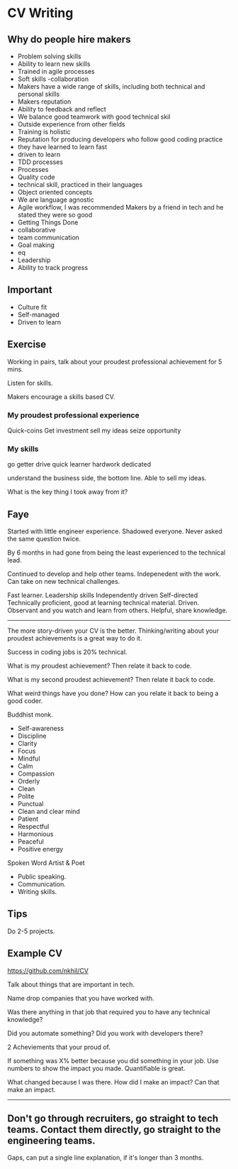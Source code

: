 # CV Writing

## Why do people hire makers

- Problem solving skills
- Ability to learn new skills
- Trained in agile processes
- Soft skills -collaboration
- Makers have a wide range of skills, including both technical and personal skills
- Makers reputation
- Ability to feedback and reflect 
- We balance good teamwork with good technical skil
- Outside experience from other fields
- Training is holistic
- Reputation for producing developers who follow good coding practice
- they have learned to learn fast 
- driven to learn
- TDD processes
- Processes
- Quality code
- technical skill, practiced in their languages
- Object oriented concepts
- We are language agnostic
- Agile workflow, I was recommended Makers by a friend in tech and he stated they were so good
- Getting Things Done
- collaborative
- team communication
- Goal making
- eq
- Leadership
- Ability to track progress

## Important
- Culture fit
- Self-managed
- Driven to learn

## Exercise

Working in pairs, talk about your proudest professional achievement for 5 mins.

Listen for skills.

Makers encourage a skills based CV.

### My proudest professional experience

Quick-coins 
Get investment
sell my ideas
seize opportunity

### My skills

go getter
drive
quick learner
hardwork
dedicated

understand the business side, the bottom line.
Able to sell my ideas.

What is the key thing I took away from it?

## Faye

Started with little engineer experience.
Shadowed everyone.
Never asked the same question twice.

By 6 months in had gone from being the least experienced to the technical lead.

Continued to develop and help other teams.
Indepenedent with the work.
Can take on new technical challenges.

Fast learner.
Leadership skills
Independently driven
Self-directed
Technically proficient, good at learning technical material.
Driven.
Observant and you watch and learn from others.
Helpful, share knowledge.

----------------------

The more story-driven your CV is the better. Thinking/writing about your proudest achievements is a great way to do it.



Success in coding jobs is 20% technical.



What is my proudest achievement? Then relate it back to code.



What is my second proudest achievement? Then relate it back to code.

What weird things have you done? How can you relate it back to being a good coder.


Buddhist monk.
 - Self-awareness
 - Discipline
 - Clarity
 - Focus
 - Mindful
 - Calm
 - Compassion
 - Orderly
 - Clean
 - Polite
 - Punctual
 - Clean and clear mind
 - Patient
 - Respectful
 - Harmonious
 - Peaceful
 - Positive energy

Spoken Word Artist & Poet
 - Public speaking.
 - Communication.
 - Writing skills.

## Tips

Do 2-5 projects.

## Example CV

https://github.com/nkhil/CV

Talk about things that are important in tech.

Name drop companies that you have worked with.

Was there anything in that job that required you to have any technical knowledge?

Did you automate something? Did you work with developers there?

2 Acheviements that your proud of.

If something was X% better because you did something in your job. Use numbers to show the impact you made. Quantifiable is great.

What changed because I was there. How did I make an impact? Can that make an impact.

----------
Don't go through recruiters, go straight to tech teams. Contact them directly, go straight to the engineering teams.
---------

Gaps, can put a single line explanation, if it's longer than 3 months.

